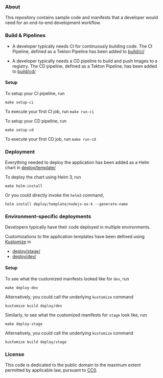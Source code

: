

### About

This repository contains sample code and manifests that a developer would need
for an end-to-end development workflow.

### Build & Pipelines

- A developer typically needs CI for continuously building code. 
The CI Pipeline, defined as a Tekton Pipeline has been added to [build/ci/](../e2e/build/ci)

- A developer typically needs a CD pipeline to build and push images to a registry. 
The CD pipeline, defined as a Tekton Pipeline, has been added to [build/cd/](../e2e/build/cd)

#### Setup

To setup your CI pipeline, run
```
make setup-ci
```

To execute your first CI job, run
`make run-ci`

To setup your CD pipeline, run
```
make setup-cd
```

To execute your first CD job, run
`make run-cd`

### Deployment

Everything needed to deploy the application has been added as a Helm chart in [deploy/template/](../e2e/deploy/template)

To deploy the chart using Helm 3, run 
```
make helm-install
```
Or you could directly invoke the `helm3` command,

```
helm install deploy/template/nodejs-ex-k --generate-name

```


### Environment-specific deployments

Developers typically have their code deployed in multiple environments. 

Customizations to the application templates have been defined using [Kustomize](https://github.com/kubernetes-sigs/kustomize)
 in 
- [deploy/stage/](../e2e/deploy/stage)  
- [deploy/dev/](../e2e/deploy/dev) 

#### Setup

To see what the customized manifests looked like for `dev`, run

```
make deploy-dev
```

Alternatively, you could call the underlying `kustomize` command
```
kustomize build deploy/dev
```

Similarly, to see what the customized manifests for `stage` look like, run


```
make deploy-stage
```


Alternatively, you could call the underlying `kustomize` command
```
kustomize build deploy/stage
```


### License

This code is dedicated to the public domain to the maximum extent permitted by applicable law, pursuant to [CC0](http://creativecommons.org/publicdomain/zero/1.0/).
